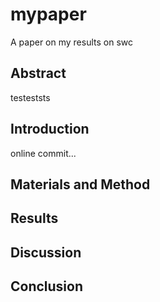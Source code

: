 # mypaper
A paper on my results on swc

## Abstract
testeststs
## Introduction
online commit...
## Materials and Method
## Results
## Discussion
## Conclusion
